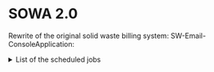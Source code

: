 # SOWA 2.0
Rewrite of the original solid waste billing system: SW-Email-ConsoleApplication:

<details>

<summary>List of the scheduled jobs</summary>

  | Schadule | Title | Details |
  | --- | --- | --- |
  | 7:00 AM Daily | Container Status | **Delivered.trdp**, Generates an exception report <br /> Recipients:  Deanna, Angie, Debbie George, @Jon Miller and Kyle McDonald |
  | 7:00 AM Daily | Work Order | **WorkOrderException.trdp**, Generates an exception report <br /> Recipients: Deanna, Angie, Debbie George, @Jon Miller and Kyle McDonald |
  | 6:50 AM Daily | Weekly Rental | **SW_Weekly_Rental_ConsoleApplication.trdp**, Creates weekly rental billing transaction records |
  | 7:00 PM Daily | Delinquenct Accounts | **SW-Delinquency.trdp**, Customer delinquency letters are created on the 16th of each month. The collections and counselors csv files are distributed from the 13th through the 15th via email <br /> Recipients: @asim-shaikh1, Jon Miller, Kyle McDonald, Deanna, Angie, Lee Sykes and Tabitha Pusch |
  | 6:00 AM <br />1st working day of month | Monthly Billing | * See detailed monthly billing step below |
  | 12:05 AM Daily | IFAS Cash Receipts | Creates text files (Good.txt, Error.txt and SW_Cash_Receipt_Rpt.txt) of payments entered by users. <br /> Recipients: Deanna, Angie, Jonathan Miller and Kyle McDonald. |
  | 12:05 AM Daily | IFAS KanPay Cash Receipts | Creates text files (KPGood.txt, KPError.txt and SW_KanPay_Cash_Receipt_Rpt.txt) of payments posted by customers via KanPay. <br /> Recipients: Deanna, Angie, Jonathan Miller and Kyle McDonald. |
  | Every 5 minutes Daily | KanPay | Obtains KanPay bank transactions and posts them into the system. |
  
  > **Note**
  > All jobs use **Telerik** for generating reports and **SendGrid** for email purpose and run as SSIS package where?

  #### Monthly bills
  1. SW_Billing_Console_Application: Creates monthly billing records for customers.
  2. SW_Bill_Generate_Console_Application: Runs after step 1, generates a batch monthly billing pdf report file (**SW_Bills.trdp**) for Todd to print which KC Presort picks up and mails out to customers. Recipients: Jon, Deanna, Angie, Todd, and Kyle
  3. SW_Bill_Save_Console_Application: Currently runs manually after step 2 on localhost with bacpac from production loaded onto sqlexpress, Generates the bill blob images for online viewing; upon completion, local bacpac is forwarded to Kyle to load the BillBlobs into production.
  4. SW_BillEmailer_ConsoleApplication: Final step emails all customers who are flagged as paperless/paper and paperless, informing them about the availability of online bills. As a result, a text file containing customer email addresses and send status is generated for the purpose of identifying paperless customers from billed customers and resolving any issues or questions regarding any particular customer(s) and them receiving their bills.
  
  
</details>






